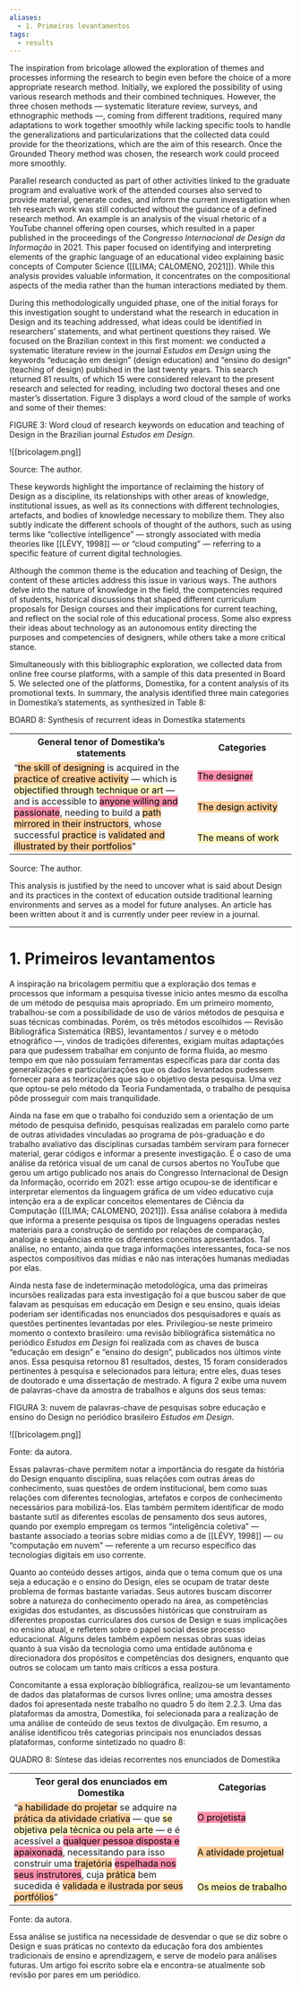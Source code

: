 ```yaml
---
aliases:
  - 1. Primeiros levantamentos
tags:
  - results
---
```

The inspiration from bricolage allowed the exploration of themes and processes informing the research to begin even before the choice of a more appropriate research method. Initially, we explored the possibility of using various research methods and their combined techniques. However, the three chosen methods — systematic literature review, surveys, and ethnographic methods —, coming from different traditions, required many adaptations to work together smoothly while lacking specific tools to handle the generalizations and particularizations that the collected data could provide for the theorizations, which are the aim of this research. Once the Grounded Theory method was chosen, the research work could proceed more smoothly.

Parallel research conducted as part of other activities linked to the graduate program and evaluative work of the attended courses also served to provide material, generate codes, and inform the current investigation when teh research work was still conducted without the guidance of a defined research method. An example is an analysis of the visual rhetoric of a YouTube channel offering open courses, which resulted in a paper published in the proceedings of the _Congresso Internacional de Design da Informação_ in 2021. This paper focused on identifying and interpreting elements of the graphic language of an educational video explaining basic concepts of Computer Science ([[LIMA; CALOMENO, 2021]]). While this analysis provides valuable information, it concentrates on the compositional aspects of the media rather than the human interactions mediated by them.

During this methodologically unguided phase, one of the initial forays for this investigation sought to understand what the research in education in Design and its teaching addressed, what ideas could be identified in researchers’ statements, and what pertinent questions they raised. We focused on the Brazilian context in this first moment: we conducted a systematic literature review in the journal _Estudos em Design_ using the keywords “educação em design” (design education) and “ensino do design” (teaching of design) published in the last twenty years. This search returned 81 results, of which 15 were considered relevant to the present research and selected for reading, including two doctoral theses and one master’s dissertation. Figure 3 displays a word cloud of the sample of works and some of their themes:

FIGURE 3: Word cloud of research keywords on education and teaching of Design in the Brazilian journal _Estudos em Design_.

![[bricolagem.png]]

Source: The author.

These keywords highlight the importance of reclaiming the history of Design as a discipline, its relationships with other areas of knowledge, institutional issues, as well as its connections with different technologies, artefacts, and bodies of knowledge necessary to mobilize them. They also subtly indicate the different schools of thought of the authors, such as using terms like “collective intelligence” — strongly associated with media theories like [[LÉVY, 1998]] — or “cloud computing” — referring to a specific feature of current digital technologies.

Although the common theme is the education and teaching of Design, the content of these articles address this issue in various ways. The authors delve into the nature of knowledge in the field, the competencies required of students, historical discussions that shaped different curriculum proposals for Design courses and their implications for current teaching, and reflect on the social role of this educational process. Some also express their ideas about technology as an autonomous entity directing the purposes and competencies of designers, while others take a more critical stance.

Simultaneously with this bibliographic exploration, we collected data from online free course platforms, with a sample of this data presented in Board 5. We selected one of the platforms, Domestika, for a content analysis of its promotional texts. In summary, the analysis identified three main categories in Domestika’s statements, as synthesized in Table 8:

BOARD 8: Synthesis of recurrent ideas in Domestika statements

<table>
  <tr>
    <th width="65%">General tenor of Domestika’s statements</th>
    <th>Categories</th>
  </tr>
  <tr>
    <td rowspan="3">“<mark style="background: #FFB86CA6;">the skill of designing</mark> is acquired in the <mark style="background: #FFB86CA6;">practice of creative activity</mark> — which is <mark style="background: #FFF3A3A6;">objectified through technique or art</mark> — and is accessible to <mark style="background: #FF5582A6;">anyone willing and passionate</mark>, needing to build a <mark style="background: #FFB86CA6;">path mirrored in their instructors</mark>, whose successful <mark style="background: #FFB86CA6;">practice</mark> is <mark style="background: #FFB86CA6;">validated and illustrated by their portfolios</mark>”</td>
    <td><mark style="background: #FF5582A6;">The designer</mark></td>
  </tr>
  <tr>
    <td><mark style="background: #FFB86CA6;">The design activity</mark></td>
  </tr>
  <tr>
    <td><mark style="background: #FFF3A3A6;">The means of work</mark></td>
  </tr>
</table>

Source: The author.

This analysis is justified by the need to uncover what is said about Design and its practices in the context of education outside traditional learning environments and serves as a model for future analyses. An article has been written about it and is currently under peer review in a journal.

---
# 1. Primeiros levantamentos
A inspiração na bricolagem permitiu que a exploração dos temas e processos que informam a pesquisa tivesse início antes mesmo da escolha de um método de pesquisa mais apropriado. Em um primeiro momento, trabalhou-se com a possibilidade de uso de vários métodos de pesquisa e suas técnicas combinadas. Porém, os três métodos escolhidos — Revisão Bibliográfica Sistemática (RBS), levantamentos / survey e o método etnográfico —, vindos de tradições diferentes, exigiam muitas adaptações para que pudessem trabalhar em conjunto de forma fluida, ao mesmo tempo em que não possuíam ferramentas específicas para dar conta das generalizações e particularizações que os dados levantados pudessem fornecer para as teorizações que são o objetivo desta pesquisa. Uma vez que optou-se pelo método da Teoria Fundamentada, o trabalho de pesquisa pôde prosseguir com mais tranquilidade.

Ainda na fase em que o trabalho foi conduzido sem a orientação de um método de pesquisa definido, pesquisas realizadas em paralelo como parte de outras atividades vinculadas ao programa de pós-graduação e do trabalho avaliativo das disciplinas cursadas também serviram para fornecer material, gerar códigos e informar a presente investigação. É o caso de uma análise da retórica visual de um canal de cursos abertos no YouTube que gerou um artigo publicado nos anais do Congresso Internacional de Design da Informação, ocorrido em 2021: esse artigo ocupou-se de identificar e interpretar elementos da linguagem gráfica de um vídeo educativo cuja intenção era a de explicar conceitos elementares de Ciência da Computação ([[LIMA; CALOMENO, 2021]]). Essa análise colabora à medida que informa a presente pesquisa os tipos de linguagens operadas nestes materiais para a construção de sentido por relações de comparação, analogia e sequências entre os diferentes conceitos apresentados. Tal análise, no entanto, ainda que traga informações interessantes, foca-se nos aspectos compositivos das mídias e não nas interações humanas mediadas por elas.

Ainda nesta fase de indeterminação metodológica, uma das primeiras incursões realizadas para esta investigação foi a que buscou saber de que falavam as pesquisas em educação em Design e seu ensino, quais ideias poderiam ser identificadas nos enunciados dos pesquisadores e quais as questões pertinentes levantadas por eles. Privilegiou-se neste primeiro momento o contexto brasileiro: uma revisão bibliográfica sistemática no periódico _Estudos em Design_ foi realizada com as chaves de busca “educação em design” e “ensino do design”, publicados nos últimos vinte anos. Essa pesquisa retornou 81 resultados, destes, 15 foram considerados pertinentes à pesquisa e selecionados para leitura; entre eles, duas teses de doutorado e uma dissertação de mestrado. A figura 2 exibe uma nuvem de palavras-chave da amostra de trabalhos e alguns dos seus temas:

FIGURA 3: nuvem de palavras-chave de pesquisas sobre educação e ensino do Design no periódico brasileiro _Estudos em Design_.

![[bricolagem.png]]

Fonte: da autora.

Essas palavras-chave permitem notar a importância do resgate da história do Design enquanto disciplina, suas relações com outras áreas do conhecimento, suas questões de ordem institucional, bem como suas relações com diferentes tecnologias, artefatos e corpos de conhecimento necessários para mobilizá-los. Elas também permitem identificar de modo bastante sutil as diferentes escolas de pensamento dos seus autores, quando por exemplo empregam os termos “inteligência coletiva” — bastante associado a teorias sobre mídias como a de [[LÉVY, 1998]] — ou “computação em nuvem" — referente a um recurso específico das tecnologias digitais em uso corrente.

Quanto ao conteúdo desses artigos, ainda que o tema comum que os una seja a educação e o ensino do Design, eles se ocupam de tratar deste problema de formas bastante variadas. Seus autores buscam discorrer sobre a natureza do conhecimento operado na área, as competências exigidas dos estudantes, as discussões históricas que construíram as diferentes propostas curriculares dos cursos de Design e suas implicações no ensino atual, e refletem sobre o papel social desse processo educacional. Alguns deles também expõem nessas obras suas ideias quanto à sua visão da tecnologia como uma entidade autônoma e direcionadora dos propósitos e competências dos designers, enquanto que outros se colocam um tanto mais críticos a essa postura.

Concomitante a essa exploração bibliográfica, realizou-se um levantamento de dados das plataformas de cursos livres online; uma amostra desses dados foi apresentada neste trabalho no quadro 5 do item 2.2.3. Uma das plataformas da amostra, Domestika, foi selecionada para a realização de uma análise de conteúdo de seus textos de divulgação. Em resumo, a análise identificou três categorias principais nos enunciados dessas plataformas, conforme sintetizado no quadro 8:

QUADRO 8: Síntese das ideias recorrentes nos enunciados de Domestika

<table>
  <tr>
    <th width="65%">Teor geral dos enunciados em Domestika</th>
    <th>Categorias</th>
  </tr>
  <tr>
    <td rowspan="3">“<mark style="background: #FFB86CA6;">a habilidade do projetar</mark> se adquire na <mark style="background: #FFB86CA6;">prática da atividade criativa</mark> — que <mark style="background: #FFF3A3A6;">se objetiva pela técnica ou pela arte</mark> — e é acessível a <mark style="background: #FF5582A6;">qualquer pessoa disposta e apaixonada</mark>, necessitando para isso construir uma <mark style="background: #FFB86CA6;">trajetória</mark> <mark style="background: #FF5582A6;">espelhada nos seus instrutores</mark>, cuja <mark style="background: #FFB86CA6;">prática</mark> bem sucedida é <mark style="background: #FFB86CA6;">validada e ilustrada por seus portfólios</mark>”</td>
    <td><mark style="background: #FF5582A6;">O projetista</mark></td>
  </tr>
  <tr>
    <td><mark style="background: #FFB86CA6;">A atividade projetual</mark></td>
  </tr>
  <tr>
    <td><mark style="background: #FFF3A3A6;">Os meios de trabalho</mark></td>
  </tr>
</table>

Fonte: da autora.

Essa análise se justifica na necessidade de desvendar o que se diz sobre o Design e suas práticas no contexto da educação fora dos ambientes tradicionais de ensino e aprendizagem, e serve de modelo para análises futuras. Um artigo foi escrito sobre ela e encontra-se atualmente sob revisão por pares em um periódico.